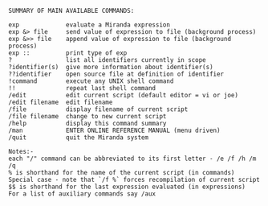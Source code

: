     SUMMARY OF MAIN AVAILABLE COMMANDS:

    exp             evaluate a Miranda expression
    exp &> file     send value of expression to file (background process)
    exp &>> file    append value of expression to file (background process)
    exp ::          print type of exp
    ?               list all identifiers currently in scope
    ?identifier(s)  give more information about identifier(s)
    ??identifier    open source file at definition of identifier
    !command        execute any UNIX shell command
    !!              repeat last shell command
    /edit           edit current script (default editor = vi or joe)
    /edit filename  edit filename
    /file           display filename of current script
    /file filename  change to new current script
    /help           display this command summary
    /man            ENTER ONLINE REFERENCE MANUAL (menu driven)
    /quit           quit the Miranda system

    Notes:-
    each "/" command can be abbreviated to its first letter - /e /f /h /m /q
    % is shorthand for the name of the current script (in commands)
    Special case - note that `/f %` forces recompilation of current script
    $$ is shorthand for the last expression evaluated (in expressions)
    For a list of auxiliary commands say /aux
